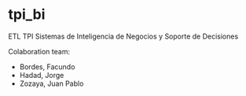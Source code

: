 # tpi_bi
ETL TPI Sistemas de Inteligencia de Negocios y Soporte de Decisiones

Colaboration team:
- Bordes, Facundo
- Hadad, Jorge
- Zozaya, Juan Pablo
